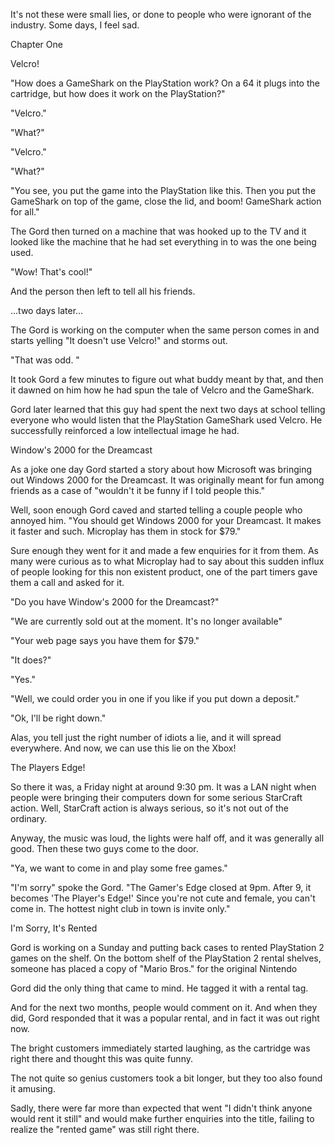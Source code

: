 
 

 

 

 

 

 

 

 

 

 




It's not these were small lies, or done to people who were ignorant of the industry.  Some days, I feel sad.













Chapter One


Velcro!

"How does a GameShark on the PlayStation work?  On a 64 it plugs into the cartridge, but how does it work on the PlayStation?"

"Velcro."

"What?"

"Velcro."

"What?"

"You see, you put the game into the PlayStation like this.  Then you put the GameShark on top of the game, close the lid, and boom!  GameShark action for all."

The Gord then turned on a machine that was hooked up to the TV and it looked like the machine that he had set everything in to was the one being used.

"Wow!  That's cool!"

And the person then left to tell all his friends.

...two days later…

The Gord is working on the computer when the same person comes in and starts yelling "It doesn't use Velcro!" and storms out.

"That was odd. "

It took Gord a few minutes to figure out what buddy meant by that, and then it dawned on him how he had spun the tale of Velcro and the GameShark.

Gord later learned that this guy had spent the next two days at school telling everyone who would listen that the PlayStation GameShark used Velcro.  He successfully reinforced a low intellectual image he had.



Window's 2000 for the Dreamcast

As a joke one day Gord started a story about how Microsoft was bringing out Windows 2000 for the Dreamcast.  It was originally meant for fun among friends as a case of "wouldn't it be funny if I told people this."

Well, soon enough Gord caved and started telling a couple people who annoyed him.  "You should get Windows 2000 for your Dreamcast.  It makes it faster and such.  Microplay has them in stock for $79."

Sure enough they went for it and made a few enquiries for it from them.  As many were curious as to what Microplay had to say about this sudden influx of people looking for this non existent product, one of the part timers gave them a call and asked for it.

"Do you have Window's 2000 for the Dreamcast?"

"We are currently sold out at the moment.  It's no longer available"

"Your web page says you have them for $79."

"It does?"

"Yes."

"Well, we could order you in one if you like if you put down a deposit."

"Ok, I'll be right down."

Alas, you tell just the right number of idiots a lie, and it will spread everywhere.  And now, we can use this lie on the Xbox!


The Players Edge!

So there it was, a Friday night at around 9:30 pm.  It was a LAN night when people were bringing their computers down for some serious StarCraft action.  Well, StarCraft action is always serious, so it's not out of the ordinary.

Anyway, the music was loud, the lights were half off, and it was generally all good.  Then these two guys come to the door.

"Ya, we want to come in and play some free games."

"I'm sorry" spoke the Gord.  "The Gamer's Edge closed at 9pm.  After 9, it becomes 'The Player's Edge!'  Since you're not cute and female, you can't come in.  The hottest night club in town is invite only."



I'm Sorry, It's Rented

Gord is working on a Sunday and putting back cases to rented PlayStation 2 games on the shelf.  On the bottom shelf of the PlayStation 2 rental shelves, someone has placed a copy of "Mario Bros." for the original Nintendo

Gord did the only thing that came to mind.  He tagged it with a rental tag.

And for the next two months, people would comment on it.  And when they did, Gord responded that it was a popular rental, and in fact it was out right now. 

The bright customers immediately started laughing, as the cartridge was right there and thought this was quite funny.

The not quite so genius customers took a bit longer, but they too also found it amusing.

Sadly, there were far more than expected that went "I didn't think anyone would rent it still" and would make further enquiries into the title, failing to realize the "rented game" was still right there.

 
 

 
 
 